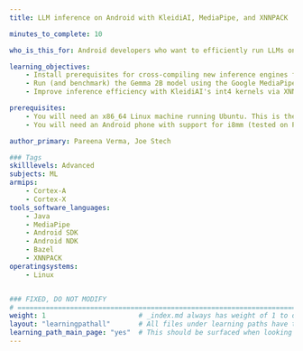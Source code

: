 ```yaml
---
title: LLM inference on Android with KleidiAI, MediaPipe, and XNNPACK

minutes_to_complete: 10

who_is_this_for: Android developers who want to efficiently run LLMs on-device.

learning_objectives:
    - Install prerequisites for cross-compiling new inference engines for Android.
    - Run (and benchmark) the Gemma 2B model using the Google MediaPipe ML framework, with XNNPACK as the primative provider.
    - Improve inference efficiency with KleidiAI's int4 kernels via XNNPACK, and benchmark the results.

prerequisites:
    - You will need an x86_64 Linux machine running Ubuntu. This is the host machine to build the binaries on.
    - You will need an Android phone with support for i8mm (tested on Pixel 8 Pro)

author_primary: Pareena Verma, Joe Stech

### Tags
skilllevels: Advanced
subjects: ML
armips:
    - Cortex-A
    - Cortex-X
tools_software_languages:
    - Java
    - MediaPipe
    - Android SDK
    - Android NDK
    - Bazel
    - XNNPACK
operatingsystems:
    - Linux


### FIXED, DO NOT MODIFY
# ================================================================================
weight: 1                       # _index.md always has weight of 1 to order correctly
layout: "learningpathall"       # All files under learning paths have this same wrapper
learning_path_main_page: "yes"  # This should be surfaced when looking for related content. Only set for _index.md of learning path content.
---
```

